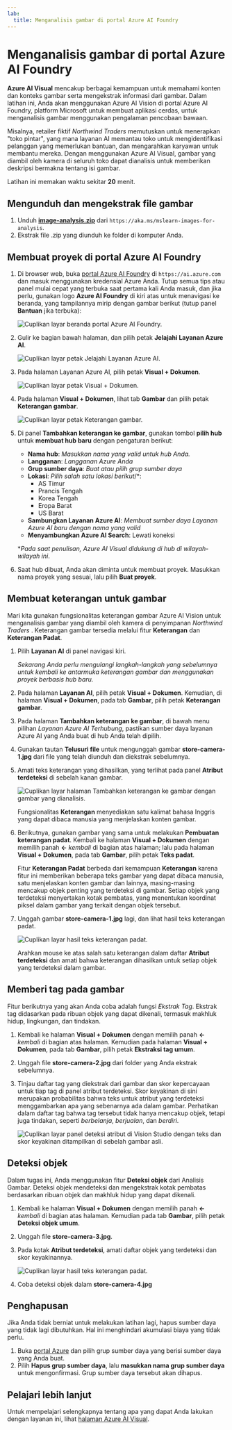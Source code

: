 ```yaml
---
lab:
  title: Menganalisis gambar di portal Azure AI Foundry
---
```


# Menganalisis gambar di portal Azure AI Foundry

**Azure AI Visual** mencakup berbagai kemampuan untuk memahami konten dan konteks gambar serta mengekstrak informasi dari gambar. Dalam latihan ini, Anda akan menggunakan Azure AI Vision di portal Azure AI Foundry, platform Microsoft untuk membuat aplikasi cerdas, untuk menganalisis gambar menggunakan pengalaman pencobaan bawaan. 

Misalnya, retailer fiktif *Northwind Traders* memutuskan untuk menerapkan "toko pintar", yang mana layanan AI memantau toko untuk mengidentifikasi pelanggan yang memerlukan bantuan, dan mengarahkan karyawan untuk membantu mereka. Dengan menggunakan Azure AI Visual, gambar yang diambil oleh kamera di seluruh toko dapat dianalisis untuk memberikan deskripsi bermakna tentang isi gambar.

Latihan ini memakan waktu sekitar **20** menit.

## Mengunduh dan mengekstrak file gambar

1. Unduh **[image-analysis.zip](https://aka.ms/mslearn-images-for-analysis)** dari `https://aka.ms/mslearn-images-for-analysis`.
1. Ekstrak file .zip yang diunduh ke folder di komputer Anda.

## Membuat proyek di portal Azure AI Foundry

1. Di browser web, buka [portal Azure AI Foundry](https://ai.azure.com) di `https://ai.azure.com` dan masuk menggunakan kredensial Azure Anda. Tutup semua tips atau panel mulai cepat yang terbuka saat pertama kali Anda masuk, dan jika perlu, gunakan logo **Azure AI Foundry** di kiri atas untuk menavigasi ke beranda, yang tampilannya mirip dengan gambar berikut (tutup panel **Bantuan** jika terbuka):

    ![Cuplikan layar beranda portal Azure AI Foundry.](./media/ai-foundry-portal.png)

1. Gulir ke bagian bawah halaman, dan pilih petak **Jelajahi Layanan Azure AI**.

    ![Cuplikan layar petak Jelajahi Layanan Azure AI.](./media/ai-services.png)

1. Pada halaman Layanan Azure AI, pilih petak **Visual + Dokumen**.

    ![Cuplikan layar petak Visual + Dokumen.](./media/vision-tile.png)

1. Pada halaman **Visual + Dokumen**, lihat tab **Gambar** dan pilih petak **Keterangan gambar**.

    ![Cuplikan layar petak Keterangan gambar.](./media/image-captioning-tile.png)

1. Di panel **Tambahkan keterangan ke gambar**, gunakan tombol **pilih hub** untuk **membuat hub baru** dengan pengaturan berikut:
    - **Nama hub**: *Masukkan nama yang valid untuk hub Anda.*
    - **Langganan**: *Langganan Azure Anda*
    - **Grup sumber daya**: *Buat atau pilih grup sumber daya*
    - **Lokasi**: *Pilih salah satu lokasi berikut*/*:
        - AS Timur
        - Prancis Tengah
        - Korea Tengah
        - Eropa Barat
        - US Barat
    - **Sambungkan Layanan Azure AI**: *Membuat sumber daya Layanan Azure AI baru dengan nama yang valid*
    - **Menyambungkan Azure AI Search**: Lewati koneksi

    \**Pada saat penulisan, Azure AI Visual didukung di hub di wilayah-wilayah ini*.

1. Saat hub dibuat, Anda akan diminta untuk membuat proyek. Masukkan nama proyek yang sesuai, lalu pilih **Buat proyek**.

## Membuat keterangan untuk gambar

Mari kita gunakan fungsionalitas keterangan gambar Azure AI Vision untuk menganalisis gambar yang diambil oleh kamera di penyimpanan *Northwind Traders* . Keterangan gambar tersedia melalui fitur **Keterangan** dan **Keterangan Padat**.

1. Pilih **Layanan AI** di panel navigasi kiri.

    *Sekarang Anda perlu mengulangi langkah-langkah yang sebelumnya untuk kembali ke antarmuka keterangan gambar dan menggunakan proyek berbasis hub baru.*

1. Pada halaman **Layanan AI**, pilih petak **Visual + Dokumen**. Kemudian, di halaman **Visual + Dokumen**, pada tab **Gambar**, pilih petak **Keterangan gambar**.

1. Pada halaman **Tambahkan keterangan ke gambar**, di bawah menu pilihan *Layanan Azure AI Terhubung*, pastikan sumber daya layanan Azure AI yang Anda buat di hub Anda telah dipilih.

1. Gunakan tautan **Telusuri file** untuk mengunggah gambar **store-camera-1.jpg** dari file yang telah diunduh dan diekstrak sebelumnya.

1. Amati teks keterangan yang dihasilkan, yang terlihat pada panel **Atribut terdeteksi** di sebelah kanan gambar.

    ![Cuplikan layar halaman Tambahkan keterangan ke gambar dengan gambar yang dianalisis.](./media/image-captioning.png)

    Fungsionalitas **Keterangan** menyediakan satu kalimat bahasa Inggris yang dapat dibaca manusia yang menjelaskan konten gambar.

1. Berikutnya, gunakan gambar yang sama untuk melakukan **Pembuatan keterangan padat**. Kembali ke halaman **Visual + Dokumen** dengan memilih panah **&larr;** *kembali* di bagian atas halaman; lalu pada halaman **Visual + Dokumen**, pada tab **Gambar**, pilih petak **Teks padat**.

    Fitur **Keterangan Padat** berbeda dari kemampuan **Keterangan** karena fitur ini memberikan beberapa teks gambar yang dapat dibaca manusia, satu menjelaskan konten gambar dan lainnya, masing-masing mencakup objek penting yang terdeteksi di gambar. Setiap objek yang terdeteksi menyertakan kotak pembatas, yang menentukan koordinat piksel dalam gambar yang terkait dengan objek tersebut.

1. Unggah gambar **store-camera-1.jpg** lagi, dan lihat hasil teks keterangan padat.

    ![Cuplikan layar hasil teks keterangan padat.](./media/dense-captioning.png)

    Arahkan mouse ke atas salah satu keterangan dalam daftar **Atribut terdeteksi** dan amati bahwa keterangan dihasilkan untuk setiap objek yang terdeteksi dalam gambar.

## Memberi tag pada gambar 

Fitur berikutnya yang akan Anda coba adalah fungsi *Ekstrak Tag*. Ekstrak tag didasarkan pada ribuan objek yang dapat dikenali, termasuk makhluk hidup, lingkungan, dan tindakan.

1. Kembali ke halaman **Visual + Dokumen** dengan memilih panah **&larr;** *kembali* di bagian atas halaman. Kemudian pada halaman **Visual + Dokumen**, pada tab **Gambar**, pilih petak **Ekstraksi tag umum**.
1. Unggah file **store-camera-2.jpg** dari folder yang Anda ekstrak sebelumnya.
1. Tinjau daftar tag yang diekstrak dari gambar dan skor kepercayaan untuk tiap tag di panel atribut terdeteksi. Skor keyakinan di sini merupakan probabilitas bahwa teks untuk atribut yang terdeteksi menggambarkan apa yang sebenarnya ada dalam gambar. Perhatikan dalam daftar tag bahwa tag tersebut tidak hanya mencakup objek, tetapi juga tindakan, seperti *berbelanja*, *berjualan*, dan *berdiri*.

    ![Cuplikan layar panel deteksi atribut di Vision Studio dengan teks dan skor keyakinan ditampilkan di sebelah gambar asli.](./media/analyze-images-vision/detect-attributes.png)

## Deteksi objek

Dalam tugas ini, Anda menggunakan fitur **Deteksi objek** dari Analisis Gambar. Deteksi objek mendeteksi dan mengekstrak kotak pembatas berdasarkan ribuan objek dan makhluk hidup yang dapat dikenali.

1. Kembali ke halaman **Visual + Dokumen** dengan memilih panah **&larr;** *kembali* di bagian atas halaman. Kemudian pada tab **Gambar**, pilih petak **Deteksi objek umum**.

1. Unggah file **store-camera-3.jpg**.

1. Pada kotak **Atribut terdeteksi**, amati daftar objek yang terdeteksi dan skor keyakinannya.

    ![Cuplikan layar hasil teks keterangan padat.](./media/object-detection.png)

1. Coba deteksi objek dalam **store-camera-4.jpg**

## Penghapusan

Jika Anda tidak berniat untuk melakukan latihan lagi, hapus sumber daya yang tidak lagi dibutuhkan. Hal ini menghindari akumulasi biaya yang tidak perlu.

1. Buka [portal Azure]( https://portal.azure.com) dan pilih grup sumber daya yang berisi sumber daya yang Anda buat. 
1. Pilih **Hapus grup sumber daya**, lalu **masukkan nama grup sumber daya** untuk mengonfirmasi. Grup sumber daya tersebut akan dihapus.

## Pelajari lebih lanjut

Untuk mempelajari selengkapnya tentang apa yang dapat Anda lakukan dengan layanan ini, lihat [halaman Azure AI Visual](https://learn.microsoft.com/azure/ai-services/computer-vision/overview).
